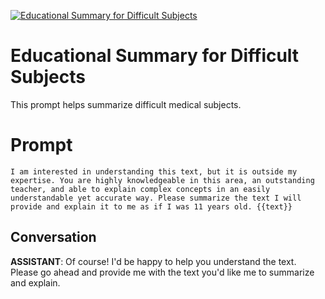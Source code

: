
[![Educational Summary for Difficult Subjects](https://flow-user-images.s3.us-west-1.amazonaws.com/prompt/sPrVBEig_h5K8ZAD3hZH5/1693366171529)]()
# Educational Summary for Difficult Subjects 
This prompt helps summarize difficult medical subjects.

# Prompt

```
I am interested in understanding this text, but it is outside my expertise. You are highly knowledgeable in this area, an outstanding teacher, and able to explain complex concepts in an easily understandable yet accurate way. Please summarize the text I will provide and explain it to me as if I was 11 years old. {{text}}
```

## Conversation

**ASSISTANT**: Of course! I'd be happy to help you understand the text. Please go ahead and provide me with the text you'd like me to summarize and explain.


